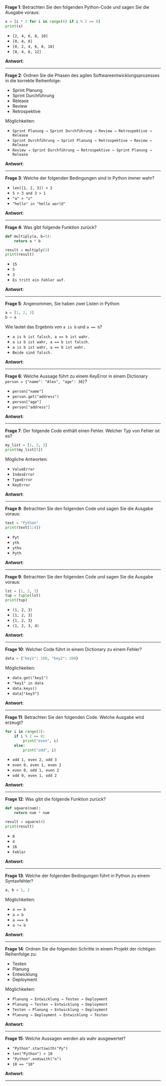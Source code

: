 **Frage 1**: Betrachten Sie den folgenden Python-Code und sagen Sie die Ausgabe voraus:
```python
x = [i * 2 for i in range(6) if i % 2 == 0]
print(x)
```
- `[2, 4, 6, 8, 10]`
- `[0, 4, 8]`
- `[0, 2, 4, 6, 8, 10]`
- `[0, 4, 8, 12]`

**Antwort**: 

---

**Frage 2**: Ordnen Sie die Phasen des agilen Softwareentwicklungsprozesses in die korrekte Reihenfolge:
- Sprint Planung
- Sprint Durchführung
- Release
- Review
- Retrospektive

Möglichkeiten:
- `Sprint Planung → Sprint Durchführung → Review → Retrospektive → Release`
- `Sprint Durchführung → Sprint Planung → Retrospektive → Review → Release`
- `Review → Sprint Durchführung → Retrospektive → Sprint Planung → Release`

**Antwort**: 

---

**Frage 3**: Welche der folgenden Bedingungen sind in Python immer wahr?
- `len([1, 2, 3]) < 2`
- `5 > 3 and 3 > 1`
- `"a" > "z"`
- `"hello" in "hello world"`

**Antwort**: 

---

**Frage 4**: Was gibt folgende Funktion zurück?
```python
def multiply(a, b=5):
    return a * b

result = multiply(3)
print(result)
```
- `15`
- `5`
- `3`
- `Es tritt ein Fehler auf.`

**Antwort**: 

---

**Frage 5**: Angenommen, Sie haben zwei Listen in Python:
```python
a = [1, 2, 3]
b = a
```
Wie lautet das Ergebnis von `a is b` und `a == b`?
- `a is b ist falsch, a == b ist wahr.`
- `a is b ist wahr, a == b ist falsch.`
- `a is b ist wahr, a == b ist wahr.`
- `Beide sind falsch.`

**Antwort**: 

---

**Frage 6**: Welche Aussage führt zu einem KeyError in einem Dictionary `person = {"name": "Alex", "age": 30}`?
- `person["name"]`
- `person.get("address")`
- `person["age"]`
- `person["address"]`

**Antwort**: 

---

**Frage 7**: Der folgende Code enthält einen Fehler. Welcher Typ von Fehler ist es?
```python
my_list = [1, 2, 3]
print(my_list[5])
```
Mögliche Antworten:
- `ValueError`
- `IndexError`
- `TypeError`
- `KeyError`

**Antwort**: 

---

**Frage 8**: Betrachten Sie den folgenden Code und sagen Sie die Ausgabe voraus:
```python
text = "Python"
print(text[1:4])
```
- `Pyt`
- `yth`
- `ytho`
- `Pyth`

**Antwort**: 

---

**Frage 9**: Betrachten Sie den folgenden Code und sagen Sie die Ausgabe voraus:
```python
lst = [1, 2, 3]
tup = tuple(lst)
print(tup)
```
- `(1, 2, 3)`
- `[1, 2, 3]`
- `{1, 2, 3}`
- `(1, 2, 3, 4)`

**Antwort**: 

---

**Frage 10**: Welcher Code führt in einem Dictionary zu einem Fehler?
```python
data = {"key1": 100, "key2": 200}
```
Möglichkeiten:
- `data.get("key1")`
- `"key1" in data`
- `data.keys()`
- `data["key3"]`

**Antwort**: 

---

**Frage 11**: Betrachten Sie den folgenden Code. Welche Ausgabe wird erzeugt?
```python
for i in range(3):
    if i % 2 == 0:
        print("even", i)
    else:
        print("odd", i)
```
- `odd 1, even 2, odd 3`
- `even 0, even 1, even 2`
- `even 0, odd 1, even 2`
- `odd 0, even 1, odd 2`

**Antwort**: 

---

**Frage 12**: Was gibt die folgende Funktion zurück?
```python
def square(num):
    return num * num

result = square(4)
print(result)
```
- `8`
- `4`
- `16`
- `Fehler`

**Antwort**: 

---

**Frage 13**: Welche der folgenden Bedingungen führt in Python zu einem Syntaxfehler?
```python
a, b = 1, 2
```
Möglichkeiten:
- `a == b`
- `a = b`
- `a === b`
- `a != b`

**Antwort**: 

---

**Frage 14**: Ordnen Sie die folgenden Schritte in einem Projekt der richtigen Reihenfolge zu:
- Testen
- Planung
- Entwicklung
- Deployment

Möglichkeiten:
- `Planung → Entwicklung → Testen → Deployment`
- `Planung → Testen → Entwicklung → Deployment`
- `Testen → Planung → Entwicklung → Deployment`
- `Planung → Deployment → Entwicklung → Testen`

**Antwort**: 

---

**Frage 15**: Welche Aussagen werden als wahr ausgewertet?
- `"Python".startswith("Py")`
- `len("Python") > 10`
- `"Python".endswith("n")`
- `10 == "10"`

**Antwort**: 

---